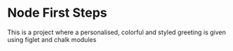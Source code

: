 # Node First Steps

This is a project where a personalised, colorful and styled greeting is given using figlet and chalk modules
